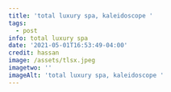 ```yaml
---
title: 'total luxury spa, kaleidoscope '
tags:
  - post
info: total luxury spa
date: '2021-05-01T16:53:49-04:00'
credit: hassan
image: /assets/tlsx.jpeg
imagetwo: ''
imageAlt: 'total luxury spa, kaleidoscope '
---
```


